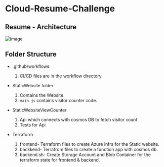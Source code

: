 # Cloud-Resume-Challenge

## Resume - Architecture

![image](https://user-images.githubusercontent.com/49052348/194770077-e69158a2-ab6b-48f0-b943-2ab9b09755e3.png)




## Folder Structure
- .github/workflows
  1. CI/CD files are in the workflow directory

- StaticWebsite folder 
  1. Contains the Website.
  2. `main.js` contains visitor counter code.
  
- StaticWebsiteViewCounter
  1. Api which connects with cosmos DB to fetch visitor count 
  2. Tests for Api

- Terraform
  1. frontend- Terraform files to create Azure infra for the Static website.
  2. backkend- Terrafrom files to create a function app with cosmos db.
  3. backend.sh- Create Storage Account and Blob Container for the terraform state for frontend & backend.



